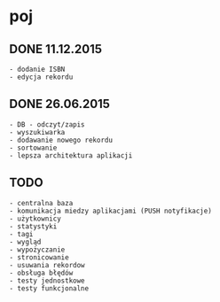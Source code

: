 # poj

## DONE 11.12.2015
	- dodanie ISBN
	- edycja rekordu 
	
## DONE 26.06.2015
	- DB - odczyt/zapis
	- wyszukiwarka
	- dodawanie nowego rekordu
	- sortowanie
	- lepsza architektura aplikacji

## TODO
	- centralna baza
	- komunikacja miedzy aplikacjami (PUSH notyfikacje)
	- użytkownicy
	- statystyki
	- tagi
	- wygląd
	- wypożyczanie
	- stronicowanie
	- usuwania rekordow
	- obsługa błędów
	- testy jednostkowe
	- testy funkcjonalne
	

